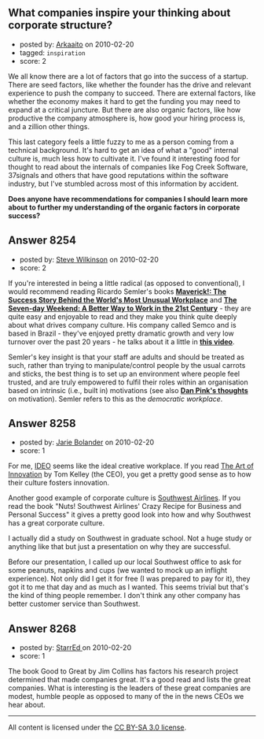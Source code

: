 ## What companies inspire your thinking about corporate structure?

- posted by: [Arkaaito](https://stackexchange.com/users/-1/2221-arkaaito) on 2010-02-20
- tagged: `inspiration`
- score: 2

We all know there are a lot of factors that go into the success of a startup.  There are seed factors, like whether the founder has the drive and relevant experience to push the company to succeed.  There are external factors, like whether the economy makes it hard to get the funding you may need to expand at a critical juncture.  But there are also organic factors, like how productive the company atmosphere is, how good your hiring process is, and a zillion other things.

This last category feels a little fuzzy to me as a person coming from a technical background.  It's hard to get an idea of what a "good" internal culture is, much less how to cultivate it.  I've found it interesting food for thought to read about the internals of companies like Fog Creek Software, 37signals and others that have good reputations within the software industry, but I've stumbled across most of this information by accident.

**Does anyone have recommendations for companies I should learn more about to further my understanding of the organic factors in corporate success?**


## Answer 8254

- posted by: [Steve Wilkinson](https://stackexchange.com/users/-1/2177-steve-wilkinson) on 2010-02-20
- score: 2

<p>If you're interested in being a little radical (as opposed to conventional), I would recommend reading Ricardo Semler's books <a href="http://rads.stackoverflow.com/amzn/click/0712678867" rel="nofollow"><strong>Maverick!: The Success Story Behind the World's Most Unusual Workplace</strong></a> and <a href="http://rads.stackoverflow.com/amzn/click/0099425238" rel="nofollow"><strong>The Seven-day Weekend: A Better Way to Work in the 21st Century</strong></a> - they are quite easy and enjoyable to read and they make you think quite deeply about what drives company culture.  His company called Semco and is based in Brazil - they've enjoyed pretty dramatic growth and very low turnover over the past 20 years - he talks about it a little in <strong><a href="http://mitworld.mit.edu/video/308" rel="nofollow">this video</a></strong>.</p>

<p>Semler's key insight is that your staff are adults and should be treated as such, rather than trying to manipulate/control people by the usual carrots and sticks, the best thing is to set up an environment where people feel trusted, and are truly empowered to fulfil their roles within an organisation based on intrinsic (i.e., built in) motivations (see also <strong><a href="http://www.youtube.com/watch?v=rrkrvAUbU9Y" rel="nofollow">Dan Pink's thoughts</a></strong> on motivation).  Semler refers to this as the <em>democratic workplace</em>.</p>



## Answer 8258

- posted by: [Jarie Bolander](https://stackexchange.com/users/-1/585-jarie-bolander) on 2010-02-20
- score: 1

<p>For me, <a href="http://www.ideo.com/" rel="nofollow">IDEO</a> seems like the ideal creative workplace. If you read <a href="http://www.theartofinnovation.com/default.htm" rel="nofollow">The Art of Innovation</a> by Tom Kelley (the CEO), you get a pretty good sense as to how their culture fosters innovation.</p>

<p>Another good example of corporate culture is <a href="http://www.southwest.com/about%5Fswa/airborne.html" rel="nofollow">Southwest Airlines</a>. If you read the book "Nuts! Southwest Airlines' Crazy Recipe for Business and Personal Success" it gives a pretty good look into how and why Southwest has a great corporate culture. </p>

<p>I actually did a study on Southwest in graduate school. Not a huge study or anything like that but just a presentation on why they are successful. </p>

<p>Before our presentation, I called up our local Southwest office to ask for some peanuts, napkins and cups (we wanted to mock up an inflight experience). Not only did I get it for free (I was prepared to pay for it), they got it to me that day and as much as I wanted. This seems trivial but that's the kind of thing people remember. I don't think any other company has better customer service than Southwest.</p>



## Answer 8268

- posted by: [StarrEd ](https://stackexchange.com/users/-1/1729-starred) on 2010-02-20
- score: 1

The book Good to Great by Jim Collins has factors his research project determined that made companies great.  It's a good read and lists the great companies.  What is interesting is the leaders of these great companies are modest, humble people as opposed to many of the in the news CEOs we hear about.



---

All content is licensed under the [CC BY-SA 3.0 license](https://creativecommons.org/licenses/by-sa/3.0/).
